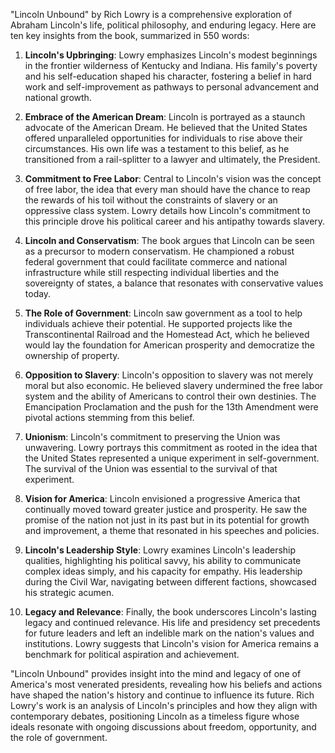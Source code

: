 "Lincoln Unbound" by Rich Lowry is a comprehensive exploration of Abraham Lincoln's life, political philosophy, and enduring legacy. Here are ten key insights from the book, summarized in 550 words:

1. **Lincoln's Upbringing**: Lowry emphasizes Lincoln's modest beginnings in the frontier wilderness of Kentucky and Indiana. His family's poverty and his self-education shaped his character, fostering a belief in hard work and self-improvement as pathways to personal advancement and national growth.

2. **Embrace of the American Dream**: Lincoln is portrayed as a staunch advocate of the American Dream. He believed that the United States offered unparalleled opportunities for individuals to rise above their circumstances. His own life was a testament to this belief, as he transitioned from a rail-splitter to a lawyer and ultimately, the President.

3. **Commitment to Free Labor**: Central to Lincoln's vision was the concept of free labor, the idea that every man should have the chance to reap the rewards of his toil without the constraints of slavery or an oppressive class system. Lowry details how Lincoln's commitment to this principle drove his political career and his antipathy towards slavery.

4. **Lincoln and Conservatism**: The book argues that Lincoln can be seen as a precursor to modern conservatism. He championed a robust federal government that could facilitate commerce and national infrastructure while still respecting individual liberties and the sovereignty of states, a balance that resonates with conservative values today.

5. **The Role of Government**: Lincoln saw government as a tool to help individuals achieve their potential. He supported projects like the Transcontinental Railroad and the Homestead Act, which he believed would lay the foundation for American prosperity and democratize the ownership of property.

6. **Opposition to Slavery**: Lincoln's opposition to slavery was not merely moral but also economic. He believed slavery undermined the free labor system and the ability of Americans to control their own destinies. The Emancipation Proclamation and the push for the 13th Amendment were pivotal actions stemming from this belief.

7. **Unionism**: Lincoln's commitment to preserving the Union was unwavering. Lowry portrays this commitment as rooted in the idea that the United States represented a unique experiment in self-government. The survival of the Union was essential to the survival of that experiment.

8. **Vision for America**: Lincoln envisioned a progressive America that continually moved toward greater justice and prosperity. He saw the promise of the nation not just in its past but in its potential for growth and improvement, a theme that resonated in his speeches and policies.

9. **Lincoln's Leadership Style**: Lowry examines Lincoln's leadership qualities, highlighting his political savvy, his ability to communicate complex ideas simply, and his capacity for empathy. His leadership during the Civil War, navigating between different factions, showcased his strategic acumen.

10. **Legacy and Relevance**: Finally, the book underscores Lincoln's lasting legacy and continued relevance. His life and presidency set precedents for future leaders and left an indelible mark on the nation's values and institutions. Lowry suggests that Lincoln's vision for America remains a benchmark for political aspiration and achievement.

"Lincoln Unbound" provides insight into the mind and legacy of one of America's most venerated presidents, revealing how his beliefs and actions have shaped the nation's history and continue to influence its future. Rich Lowry's work is an analysis of Lincoln's principles and how they align with contemporary debates, positioning Lincoln as a timeless figure whose ideals resonate with ongoing discussions about freedom, opportunity, and the role of government.